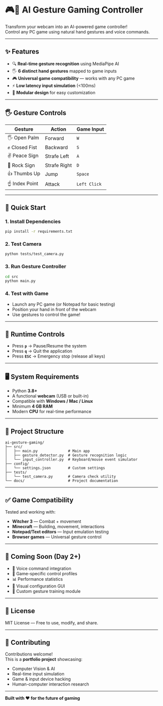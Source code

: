 # 🎮🤖 AI Gesture Gaming Controller

Transform your webcam into an AI-powered game controller!  
Control any PC game using natural hand gestures and voice commands.

---

## ✨ Features

- 🔍 **Real-time gesture recognition** using MediaPipe AI  
- 🖐 **6 distinct hand gestures** mapped to game inputs  
- 🎮 **Universal game compatibility** — works with any PC game  
- ⚡ **Low latency input simulation** (<100ms)  
- 🧩 **Modular design** for easy customization  

---

## 🖐 Gesture Controls

| Gesture         | Action         | Game Input  |
|----------------|----------------|-------------|
| 🖐 Open Palm    | Forward        | `W`         |
| ✊ Closed Fist  | Backward       | `S`         |
| ✌️ Peace Sign   | Strafe Left    | `A`         |
| 🤟 Rock Sign    | Strafe Right   | `D`         |
| 👍 Thumbs Up    | Jump           | `Space`     |
| ☝️ Index Point | Attack         | `Left Click`|

---

## 🚀 Quick Start

### 1. Install Dependencies

```bash
pip install -r requirements.txt
```

### 2. Test Camera

```bash
python tests/test_camera.py
```

### 3. Run Gesture Controller

```bash
cd src
python main.py
```

### 4. Test with Game

- Launch any PC game (or Notepad for basic testing)  
- Position your hand in front of the webcam  
- Use gestures to control the game!

---

## 🔧 Runtime Controls

- Press **`p`** → Pause/Resume the system  
- Press **`q`** → Quit the application  
- Press **`ESC`** → Emergency stop (release all keys)

---

## 🖥 System Requirements

- Python **3.8+**  
- A functional **webcam** (USB or built-in)  
- Compatible with **Windows / Mac / Linux**  
- Minimum **4 GB RAM**  
- Modern **CPU** for real-time performance

---

## 📁 Project Structure

```
ai-gesture-gaming/
├── src/
│   ├── main.py              # Main app
│   ├── gesture_detector.py  # Gesture recognition logic
│   └── input_controller.py  # Keyboard/mouse event simulator
├── config/
│   └── settings.json        # Custom settings
├── tests/
│   └── test_camera.py       # Camera check utility
└── docs/                    # Project documentation
```

---

## ✅ Game Compatibility

Tested and working with:

- **Witcher 3** — Combat + movement  
- **Minecraft** — Building, movement, interactions  
- **Notepad/Text editors** — Input emulation testing  
- **Browser games** — Universal gesture control

---

## 🔄 Coming Soon (Day 2+)

- 🎤 Voice command integration  
- 🎯 Game-specific control profiles  
- 📊 Performance statistics  
- 🎨 Visual configuration GUI  
- 🧠 Custom gesture training module

---

## 📝 License

MIT License — Free to use, modify, and share.

---

## 🤝 Contributing

Contributions welcome!  
This is a **portfolio project** showcasing:

- Computer Vision & AI  
- Real-time input simulation  
- Game & input device hacking  
- Human-computer interaction research

---

**Built with ❤️ for the future of gaming**
